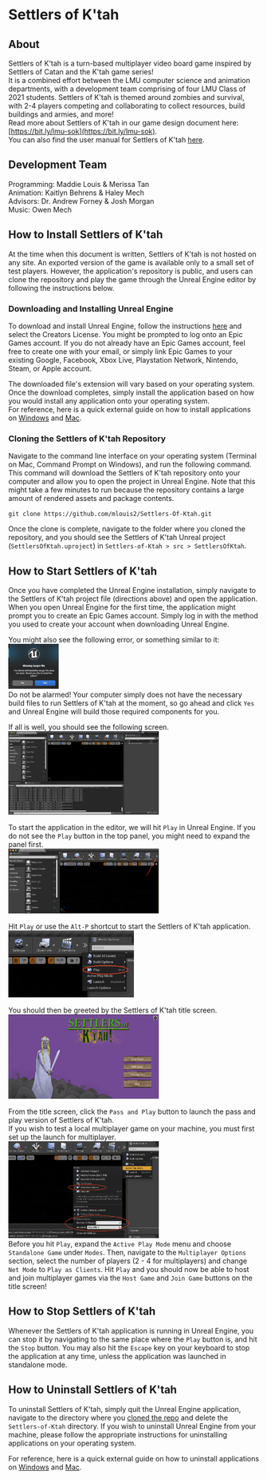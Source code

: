 # Settlers of K'tah

## About
Settlers of K'tah is a turn-based multiplayer video board game inspired by Settlers of Catan and the K'tah game series!  
It is a combined effort between the LMU computer science and animation departments, with a development team comprising of four LMU Class of 2021 students. Settlers of K'tah is themed around zombies and survival, with 2-4 players competing and collaborating to collect resources, build buildings and armies, and more!  
Read more about Settlers of K'tah in our game design document here: [https://bit.ly/lmu-sok](https://bit.ly/lmu-sok).  
You can also find the user manual for Settlers of K'tah [here](./assignments/manual.md).

## Development Team
Programming: Maddie Louis & Merissa Tan  
Animation: Kaitlyn Behrens & Haley Mech  
Advisors: Dr. Andrew Forney & Josh Morgan  
Music: Owen Mech  

## How to Install Settlers of K'tah
At the time when this document is written, Settlers of K'tah is not hosted on any site. An exported version of the game is available only to a small set of test players. However, the application's repository is public, and users can clone the repository and play the game through the Unreal Engine editor by following the instructions below.

### Downloading and Installing Unreal Engine

To download and install Unreal Engine, follow the instructions [here](https://www.unrealengine.com/en-US/download) and select the Creators License. You might be prompted to log onto an Epic Games account. If you do not already have an Epic Games account, feel free to create one with your email, or simply link Epic Games to your existing Google, Facebook, Xbox Live, Playstation Network, Nintendo, Steam, or Apple account.

The downloaded file's extension will vary based on your operating system. Once the download completes, simply install the application based on how you would install any application onto your operating system.  
For reference, here is a quick external guide on how to install applications on [Windows](https://www.computerhope.com/issues/ch000561.htm#windows) and [Mac](https://support.apple.com/guide/mac-help/install-and-uninstall-other-apps-mh35835/mac).

### Cloning the Settlers of K'tah Repository

Navigate to the command line interface on your operating system (Terminal on Mac, Command Prompt on Windows), and run the following command. This command will download the Settlers of K'tah repository onto your computer and allow you to open the project in Unreal Engine. Note that this might take a few minutes to run because the repository contains a large amount of rendered assets and package contents.
```
git clone https://github.com/mlouis2/Settlers-Of-Ktah.git
```

Once the clone is complete, navigate to the folder where you cloned the repository, and you should see the Settlers of K'tah Unreal project (`SettlersOfKtah.uproject`) in `Settlers-of-Ktah > src > SettlersOfKtah`.  

## How to Start Settlers of K'tah

Once you have completed the Unreal Engine installation, simply navigate to the Settlers of K'tah project file (directions above) and open the application. When you open Unreal Engine for the first time, the application might prompt you to create an Epic Games account. Simply log in with the method you used to create your account when downloading Unreal Engine.  

You might also see the following error, or something similar to it:  
<img src="./assignments/images/user-manual/unreal-rebuild-message.png" width="20%">  
Do not be alarmed! Your computer simply does not have the necessary build files to run Settlers of K'tah at the moment, so go ahead and click `Yes` and Unreal Engine will build those required components for you.

If all is well, you should see the following screen.  
<img src="./assignments/images/user-manual/unreal-main.png" width="60%">  

To start the application in the editor, we will hit `Play` in Unreal Engine. If you do not see the `Play` button in the top panel, you might need to expand the panel first.  
<img src="./assignments/images/user-manual/unreal-main-arrow.png" width="60%">  

Hit `Play` or use the `Alt-P` shortcut to start the Settlers of K'tah application.  
<img src="./assignments/images/user-manual/unreal-play.png" width="50%">  

You should then be greeted by the Settlers of K'tah title screen.   
<img src="./development-pics/new-title-screen.png" width="60%">  

From the title screen, click the `Pass and Play` button to launch the pass and play version of Settlers of K'tah.  
If you wish to test a local multiplayer game on your machine, you must first set up the launch for multiplayer.  
<img src="./development-pics/multiplayer-launch.png" width="60%">  
Before you hit `Play`, expand the `Active Play Mode` menu and choose `Standalone Game` under `Modes`. Then, navigate to the `Multiplayer Options` section, select the number of players (2 - 4 for multiplayers) and change `Net Mode` to `Play as Clients`. Hit `Play` and you should now be able to host and join multiplayer games via the `Host Game` and `Join Game` buttons on the title screen!

## How to Stop Settlers of K'tah

Whenever the Settlers of K'tah application is running in Unreal Engine, you can stop it by navigating to the same place where the `Play` button is, and hit the `Stop` button. You may also hit the `Escape` key on your keyboard to stop the application at any time, unless the application was launched in standalone mode.  

## How to Uninstall Settlers of K'tah

To uninstall Settlers of K'tah, simply quit the Unreal Engine application, navigate to the directory where you [cloned the repo](#cloning-the-settlers-of-ktah-repository) and delete the `Settlers-of-Ktah` directory. If you wish to uninstall Unreal Engine from your machine, please follow the appropriate instructions for uninstalling applications on your operating system.  

For reference, here is a quick external guide on how to uninstall applications on [Windows](https://www.cnet.com/how-to/how-to-uninstall-an-app-or-program-in-windows-10/) and [Mac](https://support.apple.com/guide/mac-help/install-and-uninstall-other-apps-mh35835/mac).
